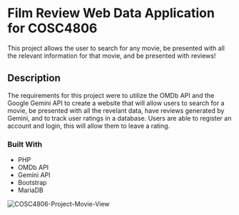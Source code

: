 # Film Review Web Data Application for COSC4806

This project allows the user to search for any movie, be presented with all the relevant information for that movie, and be presented with reviews!

## Description

The requirements for this project were to utilize the OMDb API and the Google Gemini API to create a website that will allow users to search for a movie, be presented with all the revelant data, have reviews generated by Gemini, and to track user ratings in a database. Users are able to register an account and login, this will allow them to leave a rating.

### Built With
* PHP
* OMDb API
* Gemini API
* Bootstrap
* MariaDB

![COSC4806-Project-Movie-View](https://github.com/user-attachments/assets/e1a925d6-7b58-4317-8eee-522f53c75331)




